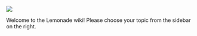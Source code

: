![](https://teste.ctweb.inweb.org.br/assets/images/logo2.png)

Welcome to the Lemonade wiki! Please choose your topic from the sidebar on the right.

